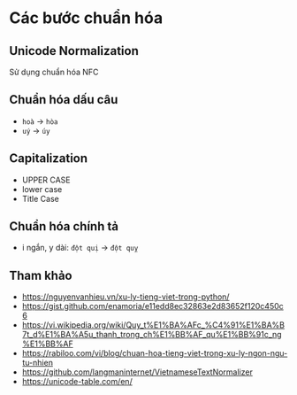 # Các bước chuẩn hóa 

## Unicode Normalization

Sử dụng chuẩn hóa NFC

## Chuẩn hóa dấu câu

* `hoà` -> `hòa`
* `uý` -> `úy`

## Capitalization

* UPPER CASE
* lower case
* Title Case

## Chuẩn hóa chính tả

* i ngắn, y dài: `đột quị` -> `đột quỵ`

## Tham khảo

* https://nguyenvanhieu.vn/xu-ly-tieng-viet-trong-python/
* https://gist.github.com/enamoria/e11edd8ec32863e2d83652f120c450c6
* https://vi.wikipedia.org/wiki/Quy_t%E1%BA%AFc_%C4%91%E1%BA%B7t_d%E1%BA%A5u_thanh_trong_ch%E1%BB%AF_qu%E1%BB%91c_ng%E1%BB%AF
* https://rabiloo.com/vi/blog/chuan-hoa-tieng-viet-trong-xu-ly-ngon-ngu-tu-nhien
* https://github.com/langmaninternet/VietnameseTextNormalizer
* https://unicode-table.com/en/